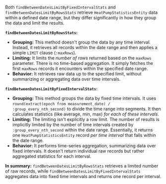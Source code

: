 Both `findBetweenDatesLimitByFixedIntervalStats` and `findBetweenDatesLimitByRowsStats` retrieve `HeatPumpStatisticsEntity` data within a defined date range, but they differ significantly in how they group the data and limit the results.

**`findBetweenDatesLimitByRowsStats`:**

*   **Grouping:**  This method doesn't group the data by any time interval. Instead, it retrieves all records within the date range and then applies a simple `LIMIT` clause (`:maxRows`).
*   **Limiting:** It limits the *number of rows* returned based on the `maxRows` parameter.  There is no time-based aggregation. It simply fetches the first `maxRows` records it encounters within the specified date range.
*   **Behavior:** It retrieves raw data up to the specified limit, without summarizing or aggregating data over time intervals.

**`findBetweenDatesLimitByFixedIntervalStats`:**

*   **Grouping:** This method groups the data by fixed time intervals. It uses `round(extract(epoch from measurement_date) / :group_every_nth_second)` to divide the time range into segments. It then calculates statistics (like average, min, max) *for each of these intervals*.
*   **Limiting:** The limiting isn't explicitly a row limit. The number of results is implicitly limited by the number of time intervals created by `:group_every_nth_second` within the date range.  Essentially, it returns one `HeatPumpStatisticsEntity` record *per time interval* that falls within the date range.
*   **Behavior:** It performs time-series aggregation, summarizing data over fixed intervals. It doesn't return individual raw records but rather aggregated statistics for each interval.

**In summary:** `findBetweenDatesLimitByRowsStats` retrieves a limited number of raw records, while `findBetweenDatesLimitByFixedIntervalStats` aggregates data into fixed time intervals and returns one record per interval.